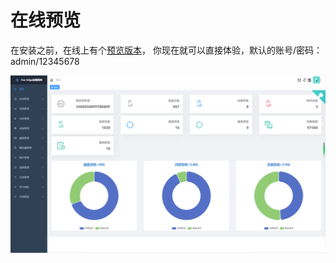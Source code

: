 # 在线预览

在安装之前，在线上有个[预览版本](http://120.79.69.201)，
你现在就可以直接体验，默认的账号/密码：admin/12345678

![image](_images/service09.png)